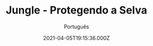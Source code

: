 ---
id: 'a73b8f32-4c4c-4c5f-883d-71172003e26f'
type: 'movie' # Filme, Série, Anime
title: "Jungle - Protegendo a Selva"
synopsis: ["Dipankar Nair administra um santuário de elefantes, mas as coisas começam a ir mal, pois caçadores estão matando elefantes por causa do marfim das presas dos animais. Raj, filho de Nair, é um veterinário bem-sucedido em Mumbai. O rapaz chega ao santuário para o 10º aniversário da morte de sua mãe e faz amizade com os elefantes Bhola e Didi. Um caçador quer as presas de Bhola e para isso mata o animal, matando também Dipankar, que tentava salvar o elefante. Quando policiais chegam ao funeral, revelam que não só o falecido estava com os caçadores, como também Raj estaria envolvido. Perseguido, o veterinário agora terá que descobrir quem matou seu pai e ainda limpar o próprio nome da história.",
]
originalTitle: "जंगली"
date: '2021-04-05T19:15:36.000Z'
update: '2021-04-05T19:15:36.000Z'
releaseDate: '2019-03-29T03:00:00.000Z'
imdb:
  rating: '5.5' # 8.5
  id: '' # tt0470752
duration: '1h 55 Min'
trailer:
  urls: [
    'x4W4o6TJEAQ',
  ]
tags: ['720p', '1080p', '720p']
genre: ['Ação', 'Aventura'] #
quality: 'WEB-DL' # BluRay, WEB-DL, HDTV, WEB-DL4K, WEB-DLe
format: 'Mkv | Mp4' # MKV, MP4, TS
audio: 'Português, Hindi' # Dublado, Legendado, Dual Audio, Dub & Leg
subtitle: 'Português' # Português, inglês,
size: '1.23 GB | 1.55 GB | 2.92 GB' # 4.8 GB
audioQuality: 10
videoQuality: 10
directors: []
#  - name: 'Lana Wachowski'
#    image: ''
#  - name: 'Lilly Wachowski'
#    image: ''
cast: []
#  - name: 'Keanu Reeves'
#    image: ''
#    characterName: 'Neo'
writers: []
#  - name: ''
#    image: ''
maturityRating:
  age: '' # L , 10, 12, 14, 16, 18
  topics: [''] # Violence, Illegal drugs, Inappropriate Language, Legal Drugs, Sexual Content, Extreme Violence
###########################################
download:
  
  - url: 'magnet:?xt=urn:btih:6970836f78bbbe04b83055c229467f49c2c09487&dn=LAPUMiA.Org%20-%20Jungle%20-%20Protegendo%20a%20Selva%202020%205.1%20(720p)&tr=udp%3a%2f%2ftracker.opentrackr.org%3a1337%2fannounce&tr=udp%3a%2f%2ftracker.openbittorrent.com%3a80%2fannounce&tr=udp%3a%2f%2ftracker.trackerfix.com%3a80%2fannounce&tr=udp%3a%2f%2ftracker.coppersurfer.tk%3a6969%2fannounce&tr=udp%3a%2f%2ftracker.leechers-paradise.org%3a6969%2fannounce&tr=udp%3a%2f%2feddie4.nl%3a6969%2fannounce&tr=udp%3a%2f%2fp4p.arenabg.com%3a1337%2fannounce&tr=udp%3a%2f%2fexplodie.org%3a6969%2fannounce&tr=udp%3a%2f%2fzer0day.ch%3a1337%2fannounce'
    resolution: '720p' # 720p, 1080p, 4K,
    audio: 'Dual Áudio' # Dublado, Legendado, Dual Audio
    size: '' # 4.8 GB
    quality: '' # BluRay, WEB-DL
    format: '' # MKV
  - url: 'magnet:?xt=urn:btih:f62c9c5338abf3521af605f28d68bd95ca8c43fd&dn=LAPUMiA.Org%20-%20Jungle%20-%20Protegendo%20a%20Selva%202020%205.1%20(1080p)&tr=udp%3a%2f%2ftracker.opentrackr.org%3a1337%2fannounce&tr=udp%3a%2f%2ftracker.openbittorrent.com%3a80%2fannounce&tr=udp%3a%2f%2ftracker.trackerfix.com%3a80%2fannounce&tr=udp%3a%2f%2ftracker.coppersurfer.tk%3a6969%2fannounce&tr=udp%3a%2f%2ftracker.leechers-paradise.org%3a6969%2fannounce&tr=udp%3a%2f%2feddie4.nl%3a6969%2fannounce&tr=udp%3a%2f%2fp4p.arenabg.com%3a1337%2fannounce&tr=udp%3a%2f%2fexplodie.org%3a6969%2fannounce&tr=udp%3a%2f%2fzer0day.ch%3a1337%2fannounce'
    resolution: '1080p' # 720p, 1080p, 4K,
    audio: 'Dual Áudio' # Dublado, Legendado, Dual Audio
    size: '' # 4.8 GB
    quality: '' # BluRay, WEB-DL
    format: '' # MKV
  - url: 'magnet:?xt=urn:btih:bfec41453f1f8895a356c4a34b708db867da3a51&dn=LAPUMiA.Org%20-%20Jungle%20-%20Protegendo%20a%20Selva%202020%205.1%20(720p-Mp4)&tr=udp%3a%2f%2ftracker.opentrackr.org%3a1337%2fannounce&tr=udp%3a%2f%2ftracker.openbittorrent.com%3a80%2fannounce&tr=udp%3a%2f%2ftracker.trackerfix.com%3a80%2fannounce&tr=udp%3a%2f%2ftracker.coppersurfer.tk%3a6969%2fannounce&tr=udp%3a%2f%2ftracker.leechers-paradise.org%3a6969%2fannounce&tr=udp%3a%2f%2feddie4.nl%3a6969%2fannounce&tr=udp%3a%2f%2fp4p.arenabg.com%3a1337%2fannounce&tr=udp%3a%2f%2fexplodie.org%3a6969%2fannounce&tr=udp%3a%2f%2fzer0day.ch%3a1337%2fannounce'
    resolution: '720p' # 720p, 1080p, 4K,
    audio: 'Dual Áudio' # Dublado, Legendado, Dual Audio
    size: '' # 4.8 GB
    quality: '' # BluRay, WEB-DL
    format: '' # MKV
images:
  cover: '/assets/movies/jungle-protegendo-a-selva.jpg'
  background: '/assets/movies/'
---